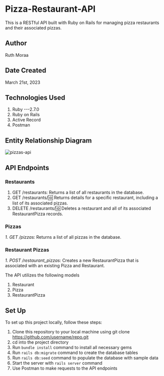 # Pizza-Restaurant-API
This is a RESTful API built with Ruby on Rails for managing pizza restaurants and their associated pizzas.

## Author 
Ruth Moraa

## Date Created
March 21st, 2023

##  Technologies Used

1. Ruby ---2.7.0
2. Ruby on Rails
3. Active Record
4. Postman

## Entity Relationship Diagram
![pizzas-api](https://user-images.githubusercontent.com/99965020/226153770-d3201988-c3e1-49bf-8a1f-acbe4180c3ee.png)

## API Endpoints

### Restaurants

1. GET /restaurants: Returns a list of all restaurants in the database.
2. GET /restaurants/:id: Returns details for a specific restaurant, including a list of its associated pizzas.
3. DELETE /restaurants/:id: Deletes a restaurant and all of its associated RestaurantPizza records.

### Pizzas

*1. GET /pizzas:* Returns a list of all pizzas in the database.

### Restaurant Pizzas

*1. POST /restaurant_pizzas:* Creates a new RestaurantPizza that is associated with an existing Pizza and Restaurant.


The API utilizes the following models

1. Restaurant
2. Pizza
3. RestaurantPizza

## Set Up

To set up this project locally, follow these steps:

1. Clone this repository to your local machine using git clone https://github.com/username/repo.git
2. cd into the project directory
3. Run `bundle install` command to install all necessary gems
4. Run `rails db:migrate` command to create the database tables
5. Run `rails db:seed` command to populate the database with sample data
6. Start the server with `rails server` command
7. Use Postman to make requests to the API endpoints

